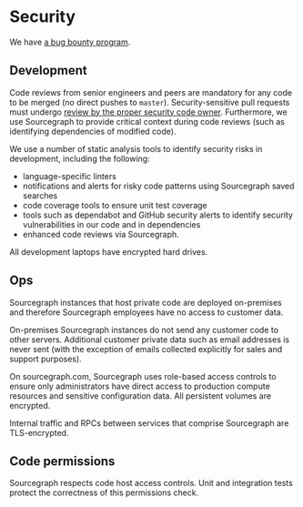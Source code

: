 # Security

We have [a bug bounty program](https://hackerone.com/sourcegraph).

## Development

Code reviews from senior engineers and peers are mandatory for any code to be merged (no direct
pushes to `master`). Security-sensitive pull requests must undergo [review by the proper security
code owner](code_reviews.md#security). Furthermore, we use Sourcegraph to provide
critical context during code reviews (such as identifying dependencies of modified code).

We use a number of static analysis tools to identify security risks in development, including the
following:
- language-specific linters
- notifications and alerts for risky code patterns using Sourcegraph saved searches
- code coverage tools to ensure unit test coverage
- tools such as dependabot and GitHub security alerts to identify security vulnerabilities in our
  code and in dependencies
- enhanced code reviews via Sourcegraph.

All development laptops have encrypted hard drives.

## Ops

Sourcegraph instances that host private code are deployed on-premises and therefore Sourcegraph
employees have no access to customer data.

On-premises Sourcegraph instances do not send any customer code to other servers. Additional
customer private data such as email addresses is never sent (with the exception of emails collected
explicitly for sales and support purposes).

On sourcegraph.com, Sourcegraph uses role-based access controls to ensure only administrators have
direct access to production compute resources and sensitive configuration data. All persistent
volumes are encrypted.

Internal traffic and RPCs between services that comprise Sourcegraph are TLS-encrypted.

## Code permissions

Sourcegraph respects code host access controls. Unit and integration tests protect the correctness
of this permissions check.
